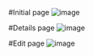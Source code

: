 #Initial page
![image](https://github.com/dev-puga/visie-products-admin/assets/54000067/a0fc6492-1af3-44e2-a5bc-fa027985d1b5)

#Details page
![image](https://github.com/dev-puga/visie-products-admin/assets/54000067/76df2df3-0a7b-4412-98ff-7ec4c91b4095)

#Edit page
![image](https://github.com/dev-puga/visie-products-admin/assets/54000067/7c43b003-1b8a-482f-b069-a47af3be6a75)
